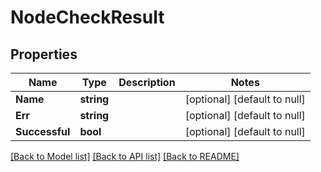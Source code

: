 # NodeCheckResult

## Properties
Name | Type | Description | Notes
------------ | ------------- | ------------- | -------------
**Name** | **string** |  | [optional] [default to null]
**Err** | **string** |  | [optional] [default to null]
**Successful** | **bool** |  | [optional] [default to null]

[[Back to Model list]](../README.md#documentation-for-models) [[Back to API list]](../README.md#documentation-for-api-endpoints) [[Back to README]](../README.md)


